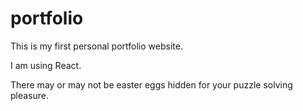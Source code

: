 # portfolio

This is my first personal portfolio website.

I am using React.

There may or may not be easter eggs hidden for your puzzle solving pleasure.
